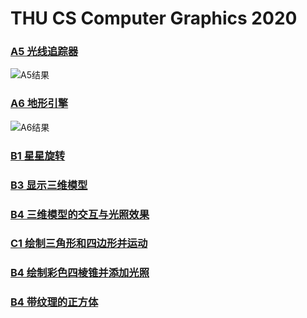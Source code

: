 # THU CS Computer Graphics 2020

### [A5 光线追踪器](A5_raytracer)
![A5结果](A5_raytracer/Report/picture_light1024_dist16.bmp)

### [A6 地形引擎](A6_terrainengine)
![A6结果](https://user-images.githubusercontent.com/41474025/211208931-71b82015-99fb-4821-983c-2cea360e6de1.gif)

### [B1 星星旋转](B1_starrotation)

### [B3 显示三维模型](B3_3dmodel)

### [B4 三维模型的交互与光照效果](B4_3dmoel_interactive)

### [C1 绘制三角形和四边形并运动](C1_triangle)

### [B4 绘制彩色四棱锥并添加光照](C2_pyramid)

### [B4 带纹理的正方体](C3_cubic)
